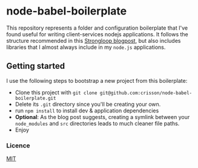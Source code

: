 # node-babel-boilerplate

This repository represents a folder and configuration boilerplate that I've found useful for writing
client-services nodejs applications.  It follows the structure recommended in this 
[Strongloop blogpost](https://strongloop.com/strongblog/modular-node-js-express/), but also includes
libraries that I almost always include in my `node.js` applications.

## Getting started
I use the following steps to bootstrap a new project from this boilerplate:

- Clone this project with `git clone git@github.com:crisson/node-babel-boilerplate.git`
- Delete its `.git` directory since you'll be creating your own.
- run `npm install` to install dev & application dependencies
- **Optional**: As the blog post suggests, creating a symlink between your `node_modules` 
and `src` directories leads to much cleaner file paths.
- Enjoy

### Licence
[MIT](LICENSE)